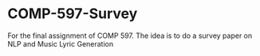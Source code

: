 # COMP-597-Survey

For the final assignment of COMP 597. The idea is to do a survey paper on NLP and Music Lyric Generation
